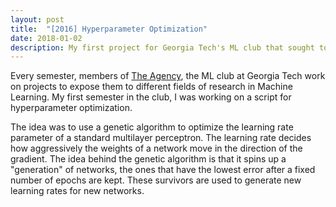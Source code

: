 ```yaml
---
layout: post
title:  "[2016] Hyperparameter Optimization"
date: 2018-01-02 
description: My first project for Georgia Tech's ML club that sought to find the best learning rate given a network and data
---
```

Every semester, members of <a href="https://gtagency.github.io">The Agency</a>, the ML club at Georgia Tech work on projects to expose them to different fields of research in Machine Learning. My first semester in the club, I was working on a script for hyperparameter optimization. 

The idea was to use a genetic algorithm to optimize the learning rate parameter of a standard multilayer perceptron.  The learning rate decides how aggressively the weights of a network move in the direction of the gradient. The idea behind the genetic algorithm is that it spins up a "generation" of networks, the ones that have the lowest error after a fixed number of epochs are kept. These survivors are used to generate new learning rates for new networks. 
